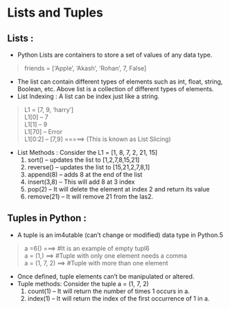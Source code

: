 # Lists and Tuples 

## Lists :
- Python Lists are containers to store a set of values of any data type.
> friends = [‘Apple’, ‘Akash’, ‘Rohan’, 7, False]
- The list can contain different types of elements such as int, float, string, Boolean, etc. Above list is a collection of different types of elements.
- List Indexing : A list can be index just like a string.
> L1 = [7, 9, ‘harry’] \
L1[0] – 7 \
L1[1] – 9 \
L1[70] – Error \
L1[0:2] – [7,9]  =====>        (This is known as List Slicing)
- List Methods : Consider the L1 = [1, 8, 7, 2, 21, 15]
   1. sort() – updates the list to [1,2,7,8,15,21]
   2. reverse() – updates the list to [15,21,2,7,8,1]
   3. append(8) – adds 8 at the end of the list
   4. insert(3,8) – This will add 8 at 3 index
   5. pop(2) – It will delete the element at index  2 and return its value
   6. remove(21) – It will remove 21 from the las2.


## Tuples in Python :
- A tuple is an im4utable (can’t change or modified) data type in Python.5
> a =6()         ===>   #It is an example of empty tupl6 \
a = (1,)         ==>  #Tuple with only one element needs a comma \
a = (1, 7, 2)   ==> #Tuple with more than one element
- Once defined, tuple elements can’t be manipulated or altered.
- Tuple methods: Consider the tuple a = (1, 7, 2)
   1. count(1) – It will return the number of times 1 occurs in a.
   2. index(1) – It will return the index of the first occurrence of 1 in a.
